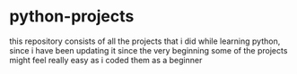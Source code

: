 # python-projects
this repository consists of all the projects that i did while learning python, since i have been updating it since the very beginning some of the projects might feel really easy as i coded them as a beginner
